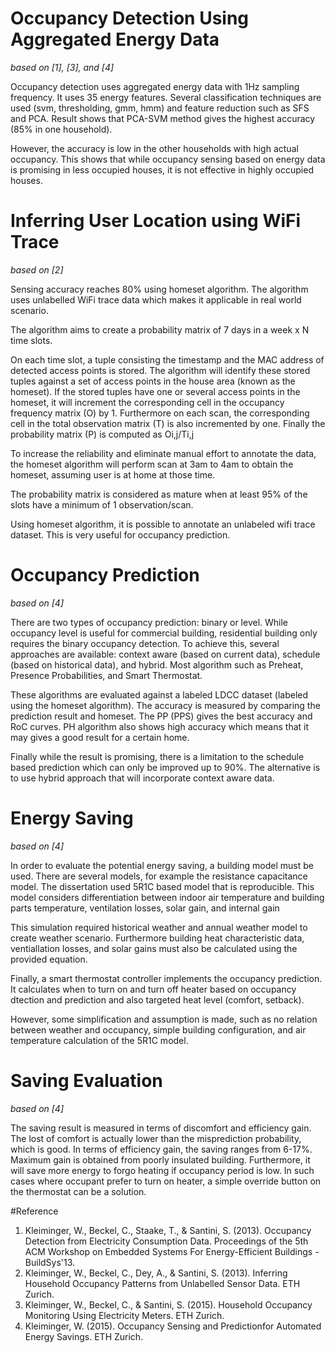 # Occupancy Detection Using Aggregated Energy Data
*based on [1], [3], and [4]*

Occupancy detection uses aggregated energy data with 1Hz sampling frequency. It uses 35 energy features. Several classification techniques are used (svm, thresholding, gmm, hmm) and feature reduction such as SFS and PCA. Result shows that PCA-SVM method gives the highest accuracy (85% in one household).

However, the accuracy is low in the other households with high actual occupancy. This shows that while occupancy sensing based on energy data is promising in less occupied houses, it is not effective in highly occupied houses.

# Inferring User Location using WiFi Trace
*based on [2]*

Sensing accuracy reaches 80% using homeset algorithm. The algorithm uses unlabelled WiFi trace data which makes it applicable in real world scenario.

The algorithm aims to create a probability matrix of 7 days in a week x N time slots.

On each time slot, a tuple consisting the timestamp and the MAC address of detected access points is stored. The algorithm will identify these stored tuples against a set of access points in the house area (known as the homeset). If the stored tuples have one or several access points in the homeset, it will increment the corresponding cell in the occupancy frequency matrix (O) by 1. Furthermore on each scan, the corresponding cell in the total observation matrix (T) is also incremented by one. Finally the probability matrix (P) is computed as Oi,j/Ti,j

To increase the reliability and eliminate manual effort to annotate the data, the homeset algorithm will perform scan at 3am to 4am to obtain the homeset, assuming user is at home at those time.

The probability matrix is considered as mature when at least 95% of the slots have a minimum of 1 observation/scan.

Using homeset algorithm, it is possible to annotate an unlabeled wifi trace dataset. This is very useful for occupancy prediction.

# Occupancy Prediction
*based on [4]* 

There are two types of occupancy prediction: binary or level. While occupancy level is useful for commercial building, residential building only requires the binary occupancy detection. To achieve this, several approaches are available: context aware (based on current data), schedule (based on historical data), and hybrid. Most algorithm such as Preheat, Presence Probabilities, and Smart Thermostat.

These algorithms are evaluated against a labeled LDCC dataset (labeled using the homeset algorithm). The accuracy is measured by comparing the prediction result and homeset. The PP (PPS) gives the best accuracy and RoC curves. PH algorithm also shows high accuracy which means that it may gives a good result for a certain home.

Finally while the result is promising, there is a limitation to the schedule based prediction which can only be improved up to 90%. The alternative is to use hybrid approach that will incorporate context aware data.

# Energy Saving
*based on [4]* 

In order to evaluate the potential energy saving, a building model must be used. There are several models, for example the resistance capacitance model. The dissertation used 5R1C based model that is reproducible. This model considers differentiation between indoor air temperature and building parts temperature, ventilation losses, solar gain, and internal gain

This simulation required historical weather and annual weather model to create weather scenario. Furthermore building heat characteristic data, ventiallation losses, and solar gains must also be calculated using the provided equation.

Finally, a smart thermostat controller implements the occupancy prediction. It calculates when to turn on and turn off heater based on occupancy dtection and prediction and also targeted heat level (comfort, setback).

However, some simplification and assumption is made, such as no relation between weather and occupancy, simple building configuration, and air temperature calculation of the 5R1C model.

# Saving Evaluation
*based on [4]* 

The saving result is measured in terms of discomfort and efficiency gain. The lost of comfort is actually lower than the misprediction probability, which is good. In terms of efficiency gain, the saving ranges from 6-17%. Maximum gain is obtained from poorly insulated building. Furthermore, it will save more energy to forgo heating if occupancy period is low. In such cases where occupant prefer to turn on heater, a simple override button on the thermostat can be a solution.

#Reference
1. Kleiminger, W., Beckel, C., Staake, T., & Santini, S. (2013). Occupancy Detection from Electricity Consumption Data. Proceedings of the 5th ACM Workshop on Embedded Systems For Energy-Efficient Buildings - BuildSys'13.
2. Kleiminger, W., Beckel, C., Dey, A., & Santini, S. (2013). Inferring Household Occupancy Patterns from Unlabelled Sensor Data. ETH Zurich.
3. Kleiminger, W., Beckel, C., & Santini, S. (2015). Household Occupancy Monitoring Using Electricity Meters. ETH Zurich.
4. Kleiminger, W. (2015). Occupancy Sensing and Predictionfor Automated Energy Savings. ETH Zurich.
